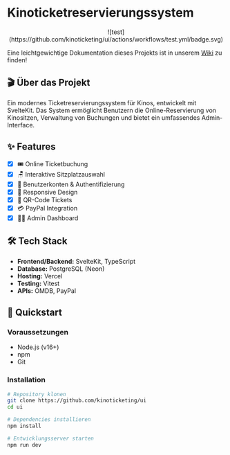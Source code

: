 # Kinoticketreservierungssystem
<div align="center">
![test](https://github.com/kinoticketing/ui/actions/workflows/test.yml/badge.svg)
</div>

Eine leichtgewichtige Dokumentation dieses Projekts ist in unserem [Wiki](https://github.com/kinoticketing/ui/wiki) zu finden!

## 🎬 Über das Projekt
Ein modernes Ticketreservierungssystem für Kinos, entwickelt mit SvelteKit. Das System ermöglicht Benutzern die Online-Reservierung von Kinositzen, Verwaltung von Buchungen und bietet ein umfassendes Admin-Interface.

## ✨ Features
- [x] 🎟️ Online Ticketbuchung
- [x] 🪑 Interaktive Sitzplatzauswahl
- [x] 👤 Benutzerkonten & Authentifizierung
- [x] 📱 Responsive Design
- [x] 🎫 QR-Code Tickets
- [x] 💳 PayPal Integration
- [x] 👨‍💼 Admin Dashboard

## 🛠️ Tech Stack
- **Frontend/Backend:** SvelteKit, TypeScript
- **Database:** PostgreSQL (Neon)
- **Hosting:** Vercel
- **Testing:** Vitest
- **APIs:** OMDB, PayPal

## 🚀 Quickstart

### Voraussetzungen
- Node.js (v16+)
- npm
- Git

### Installation
```bash
# Repository klonen
git clone https://github.com/kinoticketing/ui
cd ui

# Dependencies installieren
npm install

# Entwicklungsserver starten
npm run dev
```